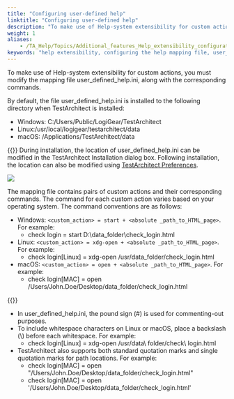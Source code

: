 ```yaml
--- 
title: "Configuring user-defined help"
linktitle: "Configuring user-defined help"
description: "To make use of Help-system extensibility for custom actions, you must modify the mapping file user_defined_help.ini, along with the corresponding commands."
weight: 1
aliases: 
    - /TA_Help/Topics/Additional_features_Help_extensibility_configuration.html
keywords: "help extensibility, configuring the help mapping file, user_defined_help.ini"
---
```


To make use of Help-system extensibility for custom actions, you must modify the mapping file user\_defined\_help.ini, along with the corresponding commands.

By default, the file user\_defined\_help.ini is installed to the following directory when TestArchitect is installed:

-   Windows: C:/Users/Public/LogiGear/TestArchitect
-   Linux:/usr/local/logigear/testarchitect/data
-   macOS: /Applications/TestArchitect/data

{{<tip>}} During installation, the location of user\_defined\_help.ini can be modified in the TestArchitect Installation dialog box. Following installation, the location can also be modified using [TestArchitect Preferences](/TA_Help/Topics/Additional_features_preferences.html).

![](/images/TA_Help/Images/installer_1.png)

The mapping file contains pairs of custom actions and their corresponding commands. The command for each custom action varies based on your operating system. The command conventions are as follows:

-   Windows: `<custom_action> = start + <absolute _path_to_HTML_page>`. For example:
    -   check login = start D:\\data\_folder\\check\_login.html
-   Linux: `<custom_action> = xdg-open + <absolute _path_to_HTML_page>`. For example:
    -   check login\[Linux\] = xdg-open /usr/data\_folder/check\_login.html
-   macOS: `<custom_action> = open + <absolute _path_to_HTML_page>`. For example:
    -   check login\[MAC\] = open /Users/John.Doe/Desktop/data\_folder/check\_login.html

{{<tip>}}

-   In user\_defined\_help.ini, the pound sign \(\#\) is used for commenting-out purposes.
-   To include whitespace characters on Linux or macOS, place a backslash \(\\\) before each whitespace. For example:
    -   check login\[Linux\] = xdg-open /usr/data\\ folder/check\\ login.html
-   TestArchitect also supports both standard quotation marks and single quotation marks for path locations. For example:
    -   check login\[MAC\] = open "/Users/John.Doe/Desktop/data\_folder/check\_login.html"
    -   check login\[MAC\] = open '/Users/John.Doe/Desktop/data\_folder/check\_login.html'



